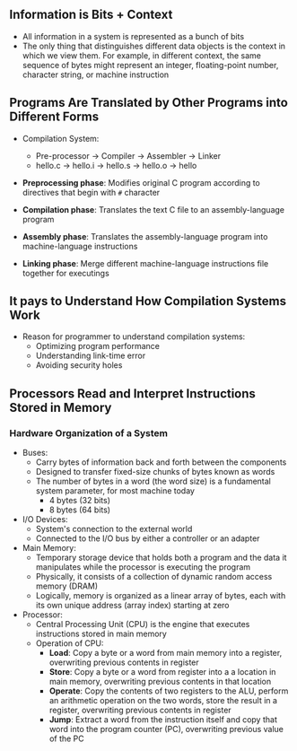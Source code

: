 ## Information is Bits + Context

- All information in a system is represented as a bunch of bits
- The only thing that distinguishes different data objects is the context in which we view them. For example, in different context, the same sequence of bytes might represent an integer, floating-point number, character string, or machine instruction

## Programs Are Translated by Other Programs into Different Forms

- Compilation System:
  - Pre-processor -> Compiler -> Assembler -> Linker
  - hello.c -> hello.i -> hello.s -> hello.o -> hello

- **Preprocessing phase**: Modifies original C program according to directives that begin with `#` character
- **Compilation phase**: Translates the text C file to an assembly-language program
- **Assembly phase**: Translates the assembly-language program into machine-language instructions
- **Linking phase**: Merge different machine-language instructions file together for executings

## It pays to Understand How Compilation Systems Work

- Reason for programmer to understand compilation systems:
  - Optimizing program performance
  - Understanding link-time error
  - Avoiding security holes

## Processors Read and Interpret Instructions Stored in Memory

### Hardware Organization of a System

- Buses:
  - Carry bytes of information back and forth between the components
  - Designed to transfer fixed-size chunks of bytes known as words
  - The number of bytes in a word (the word size) is a fundamental system parameter, for most machine today
    - 4 bytes (32 bits)
    - 8 bytes (64 bits)
- I/O Devices:
  - System's connection to the external world
  - Connected to the I/O bus by either a controller or an adapter
- Main Memory:
  - Temporary storage device that holds both a program and the data it manipulates while the processor is executing the program
  - Physically, it consists of a collection of dynamic random access memory (DRAM)
  - Logically, memory is organized as a linear array of bytes, each with its own unique address (array index) starting at zero
- Processor:
  - Central Processing Unit (CPU) is the engine that executes instructions stored in main memory
  - Operation of CPU:
    - **Load**: Copy a byte or a word from main memory into a register, overwriting previous contents in register
    - **Store**: Copy a byte or a word from register into a a location in main memory, overwriting previous contents in that location
    - **Operate**: Copy the contents of two registers to the ALU, perform an arithmetic operation on the two words, store the result in a register, overwriting previous contents in register
    - **Jump**: Extract a word from the instruction itself and copy that word into the program counter (PC), overwriting previous value of the PC

